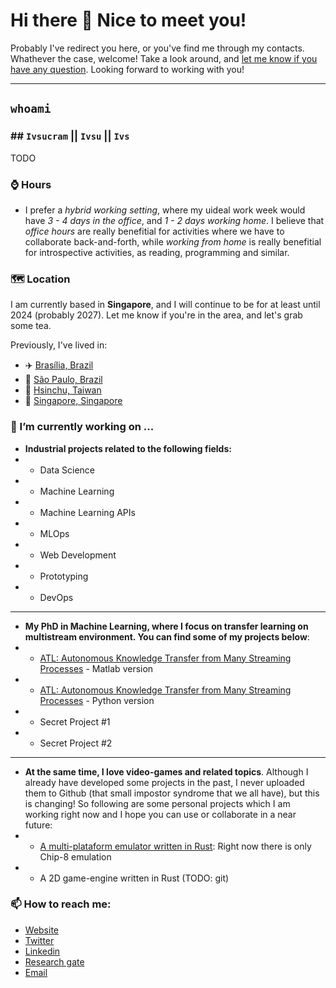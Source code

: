 
# Hi there 👋 Nice to meet you!

Probably I've redirect you here, or you've find me through my contacts. Whathever the case, welcome! Take a look around, and [let me know if you have any question](mailto:ivsucram@gmail.com). Looking forward to working with you!

*******

## `whoami`

### ## `Ivsucram` || `Ivsu` || `Ivs`

TODO

### ⌚ Hours

* I prefer a *hybrid working setting*, where my uideal work week would have *3 - 4 days in the office*, and *1 - 2 days working home*. I believe that *office hours* are really benefitial for activities where we have to collaborate back-and-forth, while _working from home_ is really benefitial for introspective activities, as reading, programming and similar.

### 🗺 Location

I am currently based in **Singapore**, and I will continue to be for at least until 2024 (probably 2027). Let me know if you're in the area, and let's grab some tea.

Previously, I've lived in:

* ✈️ [Brasília, Brazil](https://goo.gl/maps/4BSSY8NWjySruAmo6)
* 🌇 [São Paulo, Brazil](https://goo.gl/maps/QrvaZ5YM8KabGr9VA)
* 🍘 [Hsinchu, Taiwan](https://goo.gl/maps/T8aLDDXwXu5yZw7aA)
* 🦁 [Singapore, Singapore](https://goo.gl/maps/hXyvLFGuWEhgTZLRA)

### 🔭 I’m currently working on ...

* **Industrial projects related to the following fields:**
* * Data Science
* * Machine Learning
* * Machine Learning APIs
* * MLOps
* * Web Development
* * Prototyping
* * DevOps

*******

* **My PhD in Machine Learning, where I focus on transfer learning on multistream environment. You can find some of my projects below**:
* * [ATL: Autonomous Knowledge Transfer from Many Streaming Processes](https://github.com/Ivsucram/ATL_Matlab) - Matlab version
* * [ATL: Autonomous Knowledge Transfer from Many Streaming Processes](https://github.com/Ivsucram/ATL_Python) - Python version
* * Secret Project #1
* * Secret Project #2

*******

* **At the same time, I love video-games and related topics**. Although I already have developed some projects in the past, I never uploaded them to Github (that small impostor syndrome that we all have), but this is changing! So following are some personal projects which I am working right now and I hope you can use or collaborate in a near future:
* * [A multi-plataform emulator written in Rust](https://github.com/Ivsucram/ivsemu): Right now there is only Chip-8 emulation
* * A 2D game-engine written in Rust (TODO: git)

### 📫 How to reach me:
- [Website](http://ivsu.dev)
- [Twitter](https://twitter.com/ivsucram)
- [Linkedin](https://www.linkedin.com/in/ivsucram/)
- [Research gate](https://www.researchgate.net/profile/Marcus-Vinicius-De-Carvalho-4)
- [Email](mailto:ivsucram@gmail.com)

<!--
Great reference: 
https://github.com/dynamicwebpaige/dynamicwebpaige/blob/main/README.md
-->
